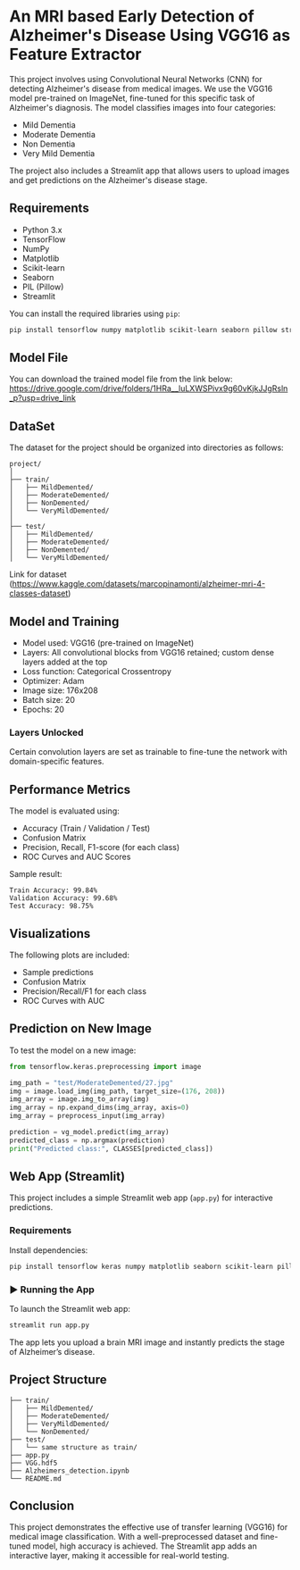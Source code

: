 # An MRI based Early Detection of Alzheimer's Disease Using VGG16 as Feature Extractor

This project involves using Convolutional Neural Networks (CNN) for detecting Alzheimer's disease from medical images. We use the VGG16 model pre-trained on ImageNet, fine-tuned for this specific task of Alzheimer's diagnosis. The model classifies images into four categories:

- Mild Dementia
- Moderate Dementia
- Non Dementia
- Very Mild Dementia

The project also includes a Streamlit app that allows users to upload images and get predictions on the Alzheimer's disease stage.

## Requirements

- Python 3.x
- TensorFlow
- NumPy
- Matplotlib
- Scikit-learn
- Seaborn
- PIL (Pillow)
- Streamlit

You can install the required libraries using `pip`:

```bash
pip install tensorflow numpy matplotlib scikit-learn seaborn pillow streamlit
```
## Model File  
You can download the trained model file from the link below:  
https://drive.google.com/drive/folders/1HRa__luLXWSPivx9g60vKjkJJgRsln_p?usp=drive_link
## DataSet
The dataset for the project should be organized into directories as follows:
```
project/
│
├── train/
│   ├── MildDemented/
│   ├── ModerateDemented/
│   ├── NonDemented/
│   └── VeryMildDemented/
│
├── test/
│   ├── MildDemented/
│   ├── ModerateDemented/
│   ├── NonDemented/
│   └── VeryMildDemented/

```
Link for dataset (https://www.kaggle.com/datasets/marcopinamonti/alzheimer-mri-4-classes-dataset)


## Model and Training


- Model used: VGG16 (pre-trained on ImageNet)  
- Layers: All convolutional blocks from VGG16 retained; custom dense layers added at the top
- Loss function: Categorical Crossentropy
- Optimizer: Adam
- Image size: 176x208
- Batch size: 20
- Epochs: 20

### Layers Unlocked
Certain convolution layers are set as trainable to fine-tune the network with domain-specific features.



##  Performance Metrics

The model is evaluated using:
- Accuracy (Train / Validation / Test)
- Confusion Matrix
- Precision, Recall, F1-score (for each class)
- ROC Curves and AUC Scores

Sample result:
```
Train Accuracy: 99.84%
Validation Accuracy: 99.68%
Test Accuracy: 98.75%
```

## Visualizations

The following plots are included:
- Sample predictions
- Confusion Matrix
- Precision/Recall/F1 for each class
- ROC Curves with AUC

## Prediction on New Image

To test the model on a new image:
```python
from tensorflow.keras.preprocessing import image

img_path = "test/ModerateDemented/27.jpg"
img = image.load_img(img_path, target_size=(176, 208))
img_array = image.img_to_array(img)
img_array = np.expand_dims(img_array, axis=0)
img_array = preprocess_input(img_array)

prediction = vg_model.predict(img_array)
predicted_class = np.argmax(prediction)
print("Predicted class:", CLASSES[predicted_class])
```


##  Web App (Streamlit)

This project includes a simple Streamlit web app (`app.py`) for interactive predictions.

###  Requirements
Install dependencies:
```bash
pip install tensorflow keras numpy matplotlib seaborn scikit-learn pillow streamlit
```

### ▶ Running the App
To launch the Streamlit web app:
```bash
streamlit run app.py
```

The app lets you upload a brain MRI image and instantly predicts the stage of Alzheimer’s disease.



##  Project Structure

```
├── train/
│   ├── MildDemented/
│   ├── ModerateDemented/
│   ├── VeryMildDemented/
│   └── NonDemented/
├── test/
│   └── same structure as train/
├── app.py
├── VGG.hdf5
├── Alzheimers_detection.ipynb
└── README.md
```


## Conclusion

This project demonstrates the effective use of transfer learning (VGG16) for medical image classification. With a well-preprocessed dataset and fine-tuned model, high accuracy is achieved. The Streamlit app adds an interactive layer, making it accessible for real-world testing.




